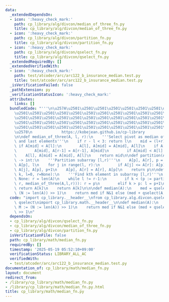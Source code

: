 ```yaml
---
data:
  _extendedDependsOn:
  - icon: ':heavy_check_mark:'
    path: cp_library/alg/divcon/median_of_three_fn.py
    title: cp_library/alg/divcon/median_of_three_fn.py
  - icon: ':heavy_check_mark:'
    path: cp_library/alg/divcon/partition_fn.py
    title: cp_library/alg/divcon/partition_fn.py
  - icon: ':heavy_check_mark:'
    path: cp_library/alg/divcon/qselect_fn.py
    title: cp_library/alg/divcon/qselect_fn.py
  _extendedRequiredBy: []
  _extendedVerifiedWith:
  - icon: ':heavy_check_mark:'
    path: test/atcoder/arc/arc122_b_insurance_median.test.py
    title: test/atcoder/arc/arc122_b_insurance_median.test.py
  _isVerificationFailed: false
  _pathExtension: py
  _verificationStatusIcon: ':heavy_check_mark:'
  attributes:
    links: []
  bundledCode: "'''\n\u257A\u2501\u2501\u2501\u2501\u2501\u2501\u2501\u2501\u2501\u2501\
    \u2501\u2501\u2501\u2501\u2501\u2501\u2501\u2501\u2501\u2501\u2501\u2501\u2501\
    \u2501\u2501\u2501\u2501\u2501\u2501\u2501\u2501\u2501\u2501\u2501\u2501\u2501\
    \u2501\u2501\u2501\u2501\u2501\u2501\u2501\u2501\u2501\u2501\u2501\u2501\u2501\
    \u2501\u2501\u2501\u2501\u2501\u2501\u2501\u2501\u2501\u2501\u2501\u2501\u2501\
    \u2578\n             https://kobejean.github.io/cp-library               \n'''\n\
    \n\ndef median_of_three(A, l, r):\n    '''Select pivot as median of first, middle,\
    \ and last elements'''\n    if r - l < 3: return l\n    mid = (l+r) >> 1\n   \
    \ if A[mid] < A[l]:\n        A[l], A[mid] = A[mid], A[l]\n    if A[r-1] < A[mid]:\n\
    \        A[mid], A[r-1] = A[r-1], A[mid]\n        if A[mid] < A[l]:\n        \
    \    A[l], A[mid] = A[mid], A[l]\n    return mid\n\ndef partition(A, l, r, p)\
    \ -> int:\n    '''Partition subarray [l,r)'''\n    A[p], A[r], p = A[r := r-1],\
    \ A[p], l\n    for j in range(l, r):\n        if A[j] <= A[r]: A[p], A[j], p =\
    \ A[j], A[p], p+1\n    A[p], A[r] = A[r], A[p]\n    return p\n\ndef qselect(A,\
    \ k, l=0, r=None):\n    '''Find kth element in subarray [l,r)'''\n    if r is\
    \ None: r = len(A)\n    while l != r-1:\n        if k < (p := partition(A, l,\
    \ r, median_of_three(A,l,r))): r = p\n        elif k > p: l = p+1\n        else:\
    \ return A[k]\n    return A[k]\n\n\ndef median(A):\n    med = qselect(A, M :=\
    \ (N := len(A)) >> 1)\n    return med if N&1 else (med + qselect(A, M-1)) >> 1\n"
  code: "import cp_library.__header__\nfrom cp_library.alg.divcon.qselect_fn import\
    \ qselect\nimport cp_library.math.__header__\n\ndef median(A):\n    med = qselect(A,\
    \ M := (N := len(A)) >> 1)\n    return med if N&1 else (med + qselect(A, M-1))\
    \ >> 1\n"
  dependsOn:
  - cp_library/alg/divcon/qselect_fn.py
  - cp_library/alg/divcon/median_of_three_fn.py
  - cp_library/alg/divcon/partition_fn.py
  isVerificationFile: false
  path: cp_library/math/median_fn.py
  requiredBy: []
  timestamp: '2025-05-19 05:52:10+09:00'
  verificationStatus: LIBRARY_ALL_AC
  verifiedWith:
  - test/atcoder/arc/arc122_b_insurance_median.test.py
documentation_of: cp_library/math/median_fn.py
layout: document
redirect_from:
- /library/cp_library/math/median_fn.py
- /library/cp_library/math/median_fn.py.html
title: cp_library/math/median_fn.py
---
```

